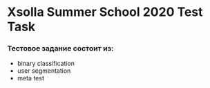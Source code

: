 # Xsolla Summer School 2020 Test Task
### Тестовое задание состоит из:
- binary classification
- user segmentation
- meta test 
